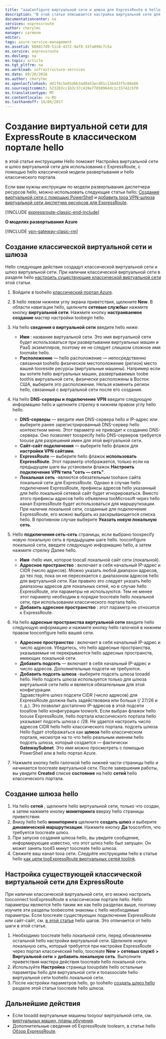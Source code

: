 ```yaml
---
title: "aaaConfigure виртуальной сети и шлюза для ExpressRoute в hello классического портала | Документы Microsoft"
description: "В этой статье описывается настройка виртуальной сети для ExpressRoute с помощью hello классической модели развертывания и hello классического портала."
documentationcenter: na
services: expressroute
author: cherylmc
manager: carmonm
editor: 
tags: azure-service-management
ms.assetid: 688817d9-51c8-4372-9af8-33fa098c7c5a
ms.service: expressroute
ms.devlang: na
ms.topic: article
ms.tgt_pltfrm: na
ms.workload: infrastructure-services
ms.date: 09/20/2016
ms.author: cherylmc
ms.openlocfilehash: dd1f6c5e85dbb3ad0a53ecd81c13b4d3f5c06e66
ms.sourcegitcommit: 523283cc1b3c37c428e77850964dc1c33742c5f0
ms.translationtype: MT
ms.contentlocale: ru-RU
ms.lasthandoff: 10/06/2017
---
```

# <a name="create-a-virtual-network-for-expressroute-in-hello-classic-portal"></a>Создание виртуальной сети для ExpressRoute в классическом портале hello
в этой статье инструкциям Hello поможет Настройка виртуальной сети и шлюз виртуальной сети для использования с ExpressRoute, с помощью hello классической модели развертывания и hello классического портала.

Если вам нужны инструкции по модели развертывания диспетчера ресурсов hello, можно использовать следующие статьи hello: [Создание виртуальной сети с помощью PowerShell](../virtual-network/virtual-networks-create-vnet-arm-ps.md) и [добавить tooa VPN-шлюза виртуальной сети диспетчер ресурсов для ExpressRoute](expressroute-howto-add-gateway-resource-manager.md).

[!INCLUDE [expressroute-classic-end-include](../../includes/expressroute-classic-end-include.md)]

**О моделях развертывания Azure**

[!INCLUDE [vpn-gateway-clasic-rm](../../includes/vpn-gateway-classic-rm-include.md)]

## <a name="create-a-classic-vnet-and-gateway"></a>Создание классической виртуальной сети и шлюза
Hello следующие действия создадут классической виртуальной сети и шлюз виртуальной сети. При наличии классической виртуальной сети в разделе hello [настроить существующие классической виртуальной сети](#config) этой статьи.

1. Войдите в toohello [классический портал Azure](http://manage.windowsazure.com).
2. В hello левом нижнем углу экрана приветствия, щелкните **New**. В области навигации hello, щелкните **сетевые службы**и нажмите кнопку **виртуальной сети**. Нажмите кнопку **настраиваемое создание** мастер настройки toobegin hello.
3. На hello **сведения о виртуальной сети** введите hello ниже:
   
   * **Имя** : название виртуальной сети. Это имя виртуальной сети будет использоваться при развертывании виртуальных машин и PaaS экземпляров, поэтому ее не следует слишком сложное имя toomake hello.
   * **Расположение** — hello расположение — непосредственно связанная toohello физическое местоположение (регион) место вашей tooreside ресурсы (виртуальные машины). Например если вы хотите hello виртуальных машин, развертываемых toobe toothis виртуальной сети, физически расположены в Восток США, выберите это расположение. Нельзя изменить регион hello, связанный с виртуальной сети после его создания.
4. На hello **DNS-серверы и подключение VPN** введите следующую информацию hello и щелкните стрелку в нижнем правом углу hello hello. 
   
   * **DNS-серверы** — введите имя DNS-сервера hello и IP-адрес или выберите ранее зарегистрированный DNS-сервер hello контекстном меню. Этот параметр не приводит к созданию DNS-сервера. Оно позволяет toospecify hello DNS-серверов требуется toouse для разрешения имен для этой виртуальной сети.
   * **Сайт-сайт подключения** — выберите hello флажок для **настройки VPN сайтами**.
   * **ExpressRoute** — выберите hello флажок **использовать ExpressRoute**. Этот параметр отображается, только если на предыдущем шаге вы установили флажок **Настроить подключение VPN типа "сеть — сеть"**.
   * **Локальная сеть** -являются обязательным toohave сайта локальной сети для ExpressRoute. Однако в случае hello подключение ExpressRoute, префиксы адресов hello указанный для hello локальной сетевой сайт будет игнорироваться. Вместо этого префиксы адресов hello объявлена tooMicrosoft через hello канал ExpressRoute будет использоваться для маршрутизации.<BR>При наличии локальной сети, созданные для подключение ExpressRoute, его можно выбрать из раскрывающегося списка hello. В противном случае выберите **Указать новую локальную сеть**.
5. Hello **подключения сеть-сеть** страницы, если выбрано toospecify новую локальную сеть в предыдущем шаге hello. tooconfigure локальной сети, введите следующую информацию hello, а затем нажмите стрелку Далее hello. 
   
   * **Имя** -hello имя, которое toocall локальной сайт сети (локальной).
   * **Адресное пространство** : включает в себя начальный IP-адрес и CIDR (число адресов). Можно указать любой диапазон адресов, до тех пор, пока он не пересекается с диапазоном адресов hello для виртуальной сети. Как правило это следует указать hello диапазоны адресов для локальных сетей, но в случае hello ExpressRoute, эти параметры не используются. Тем не менее этот параметр необходим в порядке toocreate hello локальной сети, при использовании классического портала hello.
   * **Добавить адресное пространство** : этот параметр не относится к ExpressRoute.
6. На hello **адресные пространства виртуальной сети** введите hello следующую информацию и нажмите кнопку hello галочкой в нижнем правом tooconfigure hello вашей сети. 
   
   * **Адресное пространство** : включает в себя начальный IP-адрес и число адресов. Убедитесь, что hello адресные пространства, указываемые не перекрываются hello адресных пространств, имеющих локальной сети.
   * **Добавить подсеть** — включает в себя начальный IP-адрес и число адресов. Дополнительные подсети не требуются.
   * **Добавить подсеть шлюза** -выберите подсеть шлюза tooadd hello. Hello подсеть шлюза используется только для шлюза виртуальной сети hello и является обязательным для этой конфигурации.<BR>Здравствуйте шлюз подсети CIDR (число адресов) для ExpressRoute должна быть задействована или больше (/ 27/26 и т. д.). Это позволит достаточно IP-адресов в этой подсети tooallow hello конфигурации toowork. Если выбран флажок hello toouse ExpressRoute, hello портала классического портала hello указывает подсеть шлюза с /28.  Не удается настроить число адресов CIDR hello hello классического портала. подсеть шлюза Hello будет отображаться как **шлюза** hello классическом портале, несмотря на то что hello реальным именем hello подсеть шлюза, который создается — фактически **GatewaySubnet**. Это имя можно просмотреть с помощью PowerShell или в hello портал Azure.
7. Нажмите кнопку hello галочкой hello нижней части страницы hello и начинается toocreate виртуальной сети. После завершения работы, вы увидите **Created** списке **состояние** на hello **сетей** hello классического портала.

## <a name="gw"></a>Создание шлюза hello
1. На hello **сетей** , щелкните hello виртуальной сети, только что создан, а затем нажмите кнопку **мониторинга** вверху hello страницы приветствия.
2. Внизу hello hello **мониторинга** щелкните **создать шлюз** и выберите **динамической маршрутизации**. Нажмите кнопку **Да** tooconfirm, что требуется toocreate шлюз.
3. При запуске создания шлюза hello, вы увидите сообщение, информирующее известно, что этот шлюз hello был запущен. Он может занять too45 минут toocreate hello шлюза.
4. Свяжите ваш канал tooa сети. Следуйте инструкциям hello в статье hello [как цепи tooExpressRoute виртуальных сетей toolink](expressroute-howto-linkvnet-classic.md).

## <a name="config"></a>Настройка существующей классической виртуальной сети для ExpressRoute
При наличии классической виртуальной сети, его можно настроить tooconnect tooExpressRoute в классическом портале hello. Hello параметры являются hello таким же как hello разделах выше, поэтому изучите эти разделы toobecome знакомы с hello необходимые параметры. Если toocreate существующих подключение ExpressRoute или сайт-сайт, см. [в этой статье](expressroute-howto-coexist-classic.md) hello шагов. Это отличается от hello шаги в этой статье.

1. Необходимо toocreate hello локальной сети, перед обновлением остальной hello настройки виртуальной сети. Щелкните новую локальную сеть, который требуется при настройке ExpressRoute через портал классический hello, toocreate **New**  **>**  **сетевых служб**  **>**  **Виртуальной сети**  **>**  **добавить локальную сеть**. Выполните приветствия мастера действия toocreate hello локальной сети.
2. Используйте **Настройка** страница tooupdate hello остальные параметры hello для виртуальной сети и tooassociate hello виртуальной сети toohello локальной сети.
3. После настройки параметров hello, go toohello [создать шлюз hello](#gw) разделе этой статьи toocreate hello шлюза.

## <a name="next-steps"></a>Дальнейшие действия
* Если tooadd виртуальные машины tooyour виртуальной сети, см. [виртуальных машин, планы обучения](https://azure.microsoft.com/documentation/learning-paths/virtual-machines/).
* Дополнительные сведения об ExpressRoute toolearn, в статье hello [Обзор ExpressRoute](expressroute-introduction.md).


